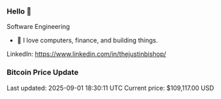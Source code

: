 ### Hello 🤙  

Software Engineering

- 🔭 I love computers, finance, and building things.
  
LinkedIn: https://www.linkedin.com/in/thejustinbishop/  



















































































































































































































































































































































































































































































































































































































































































































































































































































































































































































































































### Bitcoin Price Update
Last updated: 2025-09-01 18:30:11 UTC
Current price: $109,117.00 USD
